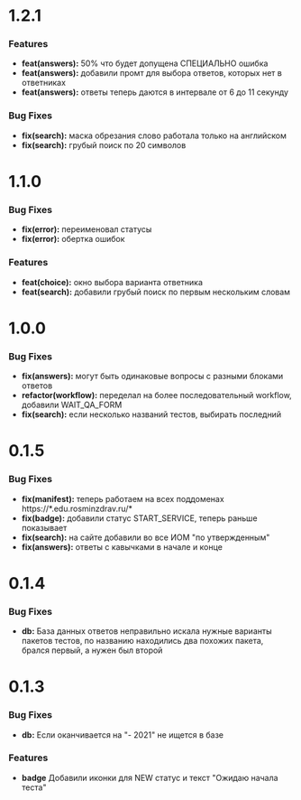 # 1.2.1

### Features
* **feat(answers):** 50% что будет допущена СПЕЦИАЛЬНО ошибка
* **feat(answers):** добавили промт для выбора ответов, которых нет в ответниках
* **feat(answers):** ответы теперь даются в интервале от 6 до 11 секунду

### Bug Fixes
* **fix(search):** маска обрезания слово работала только на английском
* **fix(search):** грубый поиск по 20 символов

# 1.1.0

### Bug Fixes

* **fix(error):** переименовал статусы 
* **fix(error):** обертка ошибок

### Features

* **feat(choice):** окно выбора варианта ответника
* **feat(search):** добавили грубый поиск по первым нескольким словам

# 1.0.0

### Bug Fixes

* **fix(answers):** могут быть одинаковые вопросы с разными блоками ответов
* **refactor(workflow):** переделал на более последовательный workflow, добавили WAIT_QA_FORM
* **fix(search):** если несколько названий тестов, выбирать последний

# 0.1.5

### Bug Fixes

* **fix(manifest):** теперь работаем на всех поддоменах https://\*.edu.rosminzdrav.ru/\*
* **fix(badge):** добавили статус START_SERVICE, теперь раньше показывает
* **fix(search):** на сайте добавили во все ИОМ "по утвержденным"
* **fix(answers):** ответы с кавычками в начале и конце

# 0.1.4

### Bug Fixes

* **db:** База данных ответов неправильно искала нужные варианты пакетов тестов, по названию находились два похожих пакета, брался первый, а нужен был второй

# 0.1.3

### Bug Fixes

* **db:** Если оканчивается на "- 2021" не ищется в базе

### Features

* **badge** Добавили иконки для NEW статус и текст "Ожидаю начала теста"
